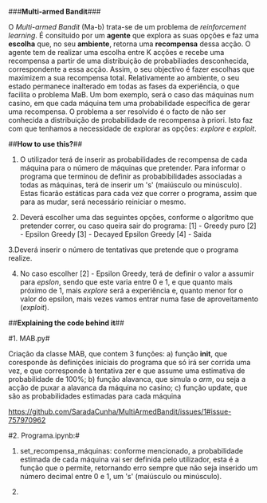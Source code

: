 ###__Multi-armed Bandit__###

O *Multi-armed Bandit* (Ma-b) trata-se de um problema de *reinforcement learning*. É consituido por um __agente__ que explora as suas opções e faz uma __escolha__ que, no seu __ambiente__, retorna uma __recompensa__ dessa acção. O agente tem de realizar uma escolha entre K acções e recebe uma recompensa a partir de uma distribuição de probabiliades desconhecida, correspondente a essa acção. Assim, o seu objectivo é fazer escolhas que maximizem a sua recompensa total. Relativamente ao ambiente, o seu estado permanece inalterado em todas as fases da experiência, o que facilita o problema MaB. Um bom exemplo, será o caso das máquinas num casino, em que cada máquina tem uma probabilidade específica de gerar uma recompensa. O problema a ser resolvido é o facto de não ser conhecida a distribuição de probabilidade de recompensa à priori. Isto faz com que tenhamos a necessidade de explorar as opções: *explore* e *exploit*. 

##__How to use this?__##

1. O utilizador terá de inserir as probabilidades de recompensa de cada máquina para o número de máquinas que pretender. Para informar o programa que terminou de definir as probabibilidades associadas a todas as máquinas, terá de inserir um 's' (maiúsculo ou minúsculo). Estas ficarão estáticas para cada vez que correr o programa, assim que para as mudar, será necessário reiniciar o mesmo.

2. Deverá escolher uma das seguintes opções, conforme o algorítmo que pretender correr, ou caso queira sair do programa:
   [1] - Greedy puro
   [2] - Epsilon Greedy
   [3] - Decayed Epsilon Greedy
   [4] - Saida

3.Deverá inserir o número de tentativas que pretende que o programa realize.

4. No caso escolher [2] - Epsilon Greedy, terá de definir o valor a assumir para *epslon*, sendo que este varia entre 0 e 1, e que quanto mais próximo de 1, mais *explore* será a experiência e, quanto menor for o valor do epsilon, mais vezes vamos entrar numa fase de aproveitamento (*exploit*).

##__Explaining the code behind it__##

#1. MAB.py#

Criação da classe MAB, que contem 3 funções: 
a) função __init__, que coresponde às definições iniciais do programa que só irá ser corrida uma vez, e que corresponde à tentativa zer e que assume uma estimativa de probabilidade de 100%;
b) função alavanca, que simula o *arm*, ou seja a acção de puxar a alavanca da máquina no casino;
c) função update, que são as probabilidades estimadas para cada máquina

https://github.com/SaradaCunha/MultiArmedBandit/issues/1#issue-757970962

#2. Programa.ipynb:#

1) set_recompensa_máquinas: conforme mencionado, a probabilidade estimada de cada máquina vai ser definida pelo utilizador, esta é a função que o permite, retornando erro sempre que não seja inserido um número decimal entre 0 e 1, um 's' (maiúsculo ou minúsculo).

2)
